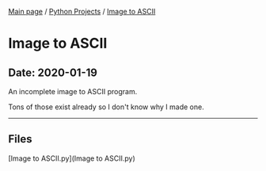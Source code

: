 [Main page](/) / [Python Projects](/python) / [Image to ASCII](/python/2020-01-19_Image_to_ASCII)

# Image to ASCII

## Date: 2020-01-19

An incomplete image to ASCII program.

Tons of those exist already so I don't know why I made one.

-----

## Files

[Image to ASCII.py](Image to ASCII.py)